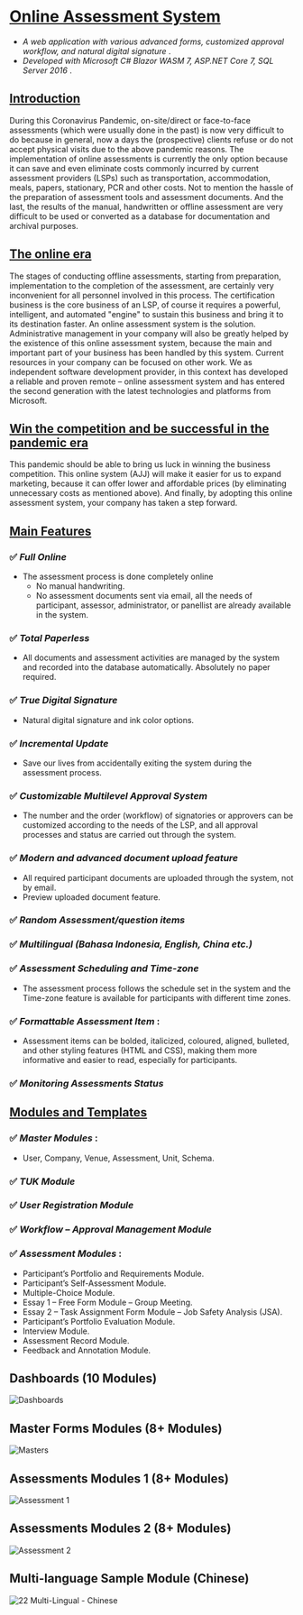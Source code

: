 # [Online Assessment System]()
* _A web application with various advanced forms, customized approval workflow, and natural digital signature_ .
* _Developed with Microsoft C# Blazor WASM 7, ASP.NET Core 7, SQL Server 2016_ .

## [Introduction]()
During this Coronavirus Pandemic, on-site/direct or face-to-face assessments (which were usually done in the past) is now very difficult to do because in general, now a days the (prospective) clients refuse or do not accept physical visits due to the above pandemic reasons.
The implementation of online assessments is currently the only option because it can save and even eliminate costs commonly incurred by current assessment providers (LSPs) such as transportation, accommodation, meals, papers, stationary, PCR and other costs. Not to mention the hassle of the preparation of assessment tools and assessment documents. And the last, the results of the manual, handwritten or offline assessment are very difficult to be used or converted as a database for documentation and archival purposes.

## [The online era]()
The stages of conducting offline assessments, starting from preparation, implementation to the completion of the assessment, are certainly very inconvenient for all personnel involved in this process.
The certification business is the core business of an LSP, of course it requires a powerful, intelligent, and automated "engine" to sustain this business and bring it to its destination faster. An online assessment system is the solution.
Administrative management in your company will also be greatly helped by the existence of this online assessment system, because the main and important part of your business has been handled by this system. Current resources in your company can be focused on other work.
We as independent software development provider, in this context has developed a reliable and proven remote – online assessment system and has entered the second generation with the latest technologies and platforms from Microsoft.

## [Win the competition and be successful in the pandemic era]()
This pandemic should be able to bring us luck in winning the business competition. This online system (AJJ) will make it easier for us to expand marketing, because it can offer lower and affordable prices (by eliminating unnecessary costs as mentioned above). And finally, by adopting this online assessment system, your company has taken a step forward.
 
## [Main Features]()
### ✅ _Full Online_
* The assessment process is done completely online
	* No manual handwriting.
	* No assessment documents sent via email, all the needs of participant, assessor, administrator, or panellist are already available in the system.
### ✅ _Total Paperless_
* All documents and assessment activities are managed by the system and recorded into the database automatically. Absolutely no paper required.
### ✅ _True Digital Signature_
* Natural digital signature and ink color options.
### ✅ _Incremental Update_
* Save our lives from accidentally exiting the system during the assessment process.
### ✅ _Customizable Multilevel Approval System_
* The number and the order (workflow) of signatories or approvers can be customized according to the needs of the LSP, and all approval processes and status are carried out through the system.
### ✅ _Modern and advanced document upload feature_
* All required participant documents are uploaded through the system, not by email.
* Preview uploaded document feature.
### ✅ _Random Assessment/question items_
### ✅ _Multilingual (Bahasa Indonesia, English, China etc.)_
### ✅ _Assessment Scheduling and Time-zone_
* The assessment process follows the schedule set in the system and the Time-zone feature is available for participants with different time zones.
### ✅ _Formattable Assessment Item_ :
* Assessment items can be bolded, italicized, coloured, aligned, bulleted, and other styling features (HTML and CSS), making them more informative and easier to read, especially for participants.
### ✅ _Monitoring Assessments Status_

## [Modules and Templates]()
### ✅ _Master Modules_ :
* User, Company, Venue, Assessment, Unit, Schema.
### ✅ _TUK Module_
### ✅ _User Registration Module_
### ✅ _Workflow – Approval Management Module_
### ✅ _Assessment Modules_ :
* Participant’s Portfolio and Requirements Module.
* Participant’s Self-Assessment Module.
* Multiple-Choice Module.
* Essay 1 – Free Form Module – Group Meeting.
* Essay 2 – Task Assignment Form Module – Job Safety Analysis (JSA).
* Participant’s Portfolio Evaluation Module.
* Interview Module.
* Assessment Record Module.
* Feedback and Annotation Module.

## Dashboards (10 Modules)
![Dashboards](https://user-images.githubusercontent.com/22849660/226152127-4f221e3f-96fa-4def-9118-628d2221c08b.png)

## Master Forms Modules (8+ Modules)
![Masters](https://user-images.githubusercontent.com/22849660/226152146-92273244-d5f0-4f76-a4a6-4e9e16212c67.png)

## Assessments Modules 1 (8+ Modules)
![Assessment 1](https://user-images.githubusercontent.com/22849660/226152168-618cda34-4d2d-4661-8193-38647695fb55.png)

## Assessments Modules 2 (8+ Modules)
![Assessment 2](https://user-images.githubusercontent.com/22849660/226152181-a7c42fc6-2311-4efe-aefe-d5c1a0d1562a.png)

## Multi-language Sample Module (Chinese)
![22  Multi-Lingual - Chinese](https://user-images.githubusercontent.com/22849660/226152208-b20c4122-40e7-4ca7-89a9-03b631622c70.png)
